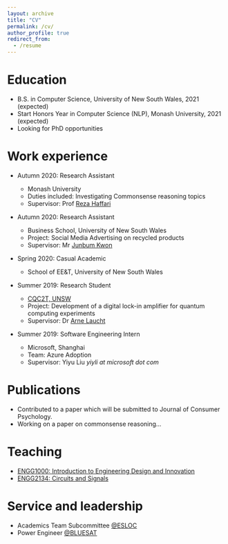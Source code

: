 ```yaml
---
layout: archive
title: "CV"
permalink: /cv/
author_profile: true
redirect_from:
  - /resume
---
```



Education
======

* B.S. in Computer Science, University of New South Wales, 2021 (expected)
* Start Honors Year in Computer Science (NLP), Monash University, 2021 (expected)
* Looking for PhD opportunities

Work experience
======

* Autumn 2020: Research Assistant
  * Monash University
  * Duties included: Investigating Commonsense reasoning topics
  * Supervisor: Prof [Reza Haffari](http://users.monash.edu.au/~gholamrh/)

* Autumn 2020: Research Assistant
  * Business School, University of New South Wales
  * Project: Social Media Advertising on recycled products
  * Supervisor: Mr [Junbum Kwon](https://www.business.unsw.edu.au/our-people/jun-bum-kwon)

* Spring 2020: Casual Academic
  * School of EE&T, University of New South Wales

* Summer 2019: Research Student
  * [CQC2T, UNSW](https://www.cqc2t.org/)
  * Project: Development of a digital lock-in amplifier for quantum computing experiments
  * Supervisor: Dr [Arne Laucht](https://www.cqc2t.org/author/a-laucht/)

* Summer 2019: Software Engineering Intern
  * Microsoft, Shanghai
  * Team: Azure Adoption
  * Supervisor: Yiyu Liu _yiyli at microsoft dot com_



Publications
======
* Contributed to a paper which will be submitted to Journal of Consumer Psychology.
* Working on a paper on commonsense reasoning...
  
  
Teaching
======
* [ENGG1000: Introduction to Engineering Design and Innovation](https://www.handbook.unsw.edu.au/undergraduate/courses/2020/ENGG1000)
* [ENGG2134: Circuits and Signals](https://www.handbook.unsw.edu.au/undergraduate/courses/2020/elec2134) 

Service and leadership
======

* Academics Team Subcommittee [@ESLOC](http://www.elsoc.net/)
* Power Engineer [@BLUESAT](https://bluesat.com.au/)
